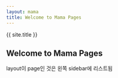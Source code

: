 ```yaml
---
layout: mama
title: Welcome to Mama Pages
---
```


{{ site.title }}
## Welcome to Mama Pages

layout이 page인 것은 왼쪽 sidebar에 리스트됨